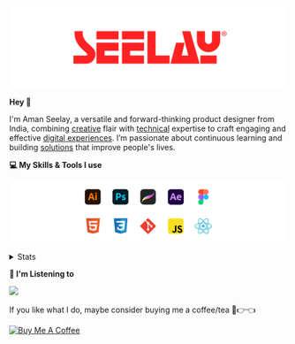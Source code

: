 [![banner](./images/seelay.svg)](https://www.seelay.in)

**Hey 👋**

I'm Aman Seelay, a versatile and forward-thinking product designer from India, combining [creative](https://illustrations.seelay.in) flair with [technical](https://www.seelay.in/#skills) expertise to craft engaging and effective [digital experiences](https://www.seelay.in/#work). I’m passionate about continuous learning and building [solutions](https://www.seelay.in/#projects) that improve people's lives.

**💻 My Skills & Tools I use**

[![banner](./images/skills&tools.svg)](https://www.seelay.in/about)

<details>
  <summary>Stats</summary>

---

<!--START_SECTION:waka-->
![Profile Views](http://img.shields.io/badge/Profile%20Views-1-blue)

**🐱 My GitHub Data** 

> 📦 825.0 kB Used in GitHub's Storage 
 > 
> 🏆 1,751 Contributions in the Year 2025
 > 
> 💼 Opted to Hire
 > 
> 📜 1 Public Repository 
 > 
> 🔑 27 Private Repository 
 > 
**I'm a Night 🦉** 

```text
🌞 Morning                586 commits         ███░░░░░░░░░░░░░░░░░░░░░░   12.27 % 
🌆 Daytime                577 commits         ███░░░░░░░░░░░░░░░░░░░░░░   12.09 % 
🌃 Evening                1492 commits        ████████░░░░░░░░░░░░░░░░░   31.25 % 
🌙 Night                  2119 commits        ███████████░░░░░░░░░░░░░░   44.39 % 
```
📅 **I'm Most Productive on Sunday** 

```text
Monday                   640 commits         ███░░░░░░░░░░░░░░░░░░░░░░   13.41 % 
Tuesday                  718 commits         ████░░░░░░░░░░░░░░░░░░░░░   15.04 % 
Wednesday                669 commits         ████░░░░░░░░░░░░░░░░░░░░░   14.01 % 
Thursday                 676 commits         ████░░░░░░░░░░░░░░░░░░░░░   14.16 % 
Friday                   494 commits         ███░░░░░░░░░░░░░░░░░░░░░░   10.35 % 
Saturday                 699 commits         ████░░░░░░░░░░░░░░░░░░░░░   14.64 % 
Sunday                   878 commits         █████░░░░░░░░░░░░░░░░░░░░   18.39 % 
```


📊 **This Week I Spent My Time On** 

```text
🕑︎ Time Zone: Asia/Kolkata

💬 Programming Languages: 
Other                    22 hrs 19 mins      ████████████████████░░░░░   79.45 % 
JavaScript               5 hrs 45 mins       █████░░░░░░░░░░░░░░░░░░░░   20.47 % 
JSON                     1 min               ░░░░░░░░░░░░░░░░░░░░░░░░░   00.08 % 

🔥 Editors: 
Chrome                   19 hrs 3 mins       █████████████████░░░░░░░░   67.76 % 
Cursor                   5 hrs 19 mins       █████░░░░░░░░░░░░░░░░░░░░   18.95 % 
Edge                     3 hrs 15 mins       ███░░░░░░░░░░░░░░░░░░░░░░   11.59 % 
VS Code                  28 mins             ░░░░░░░░░░░░░░░░░░░░░░░░░   01.70 % 

💻 Operating System: 
Windows                  28 hrs 6 mins       █████████████████████████   100.00 % 
```

**I Mostly Code in JavaScript** 

```text
JavaScript               17 repos            ███████████████░░░░░░░░░░   58.62 % 
TypeScript               5 repos             ████░░░░░░░░░░░░░░░░░░░░░   17.24 % 
HTML                     4 repos             ███░░░░░░░░░░░░░░░░░░░░░░   13.79 % 
Java                     2 repos             ██░░░░░░░░░░░░░░░░░░░░░░░   06.90 % 
Astro                    1 repo              █░░░░░░░░░░░░░░░░░░░░░░░░   03.45 % 
```




 Last Updated on 04/08/2025 07:04:45 UTC
<!--END_SECTION:waka-->

---

 </details>

**🎵 I'm Listening to**

<object data="https://now-play.vercel.app/api/generate?uid=7a17a86e-d6b7-43b5-8d9c-1d6dae42a779" >

  <img src="https://now-play.vercel.app/api/generate?uid=7a17a86e-d6b7-43b5-8d9c-1d6dae42a779" />

</object>

If you like what I do, maybe consider buying me a coffee/tea 🥺👉👈

<a href="https://www.buymeacoffee.com/seelay" target="_blank"><img src="https://cdn.buymeacoffee.com/buttons/v2/default-red.png" alt="Buy Me A Coffee" width="150" ></a>
